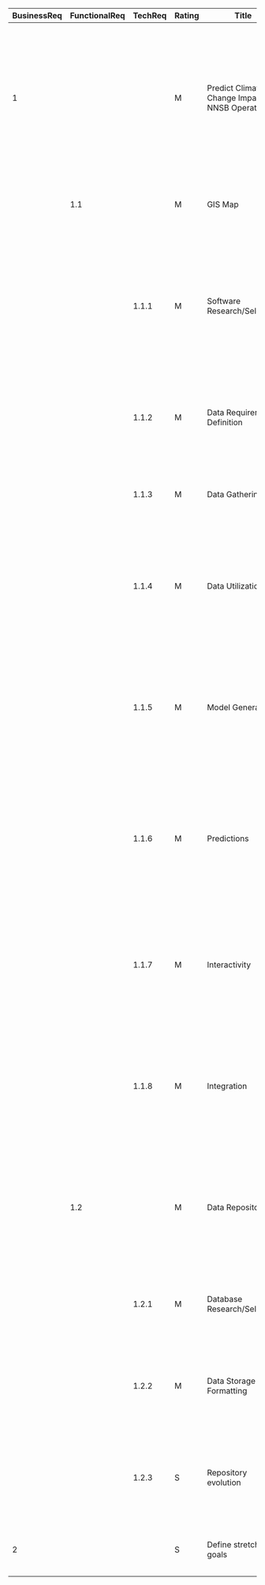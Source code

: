 | BusinessReq | FunctionalReq | TechReq | Rating | Title | Description |
| --- | --- | --- | --- | --- | --- |
| 1 |   |   | M | Predict Climate Change Impacts on NNSB Operations | NNSB wants the information to be able to understand what the potential impacts of climate change are on shipbuilding, port facilities, and infrastructure. |
|   | 1.1 |   | M | GIS Map | The main deliverable will in the form of an interactive GIS map. |
|   |   | 1.1.1 | M | Software Research/Selection | The team will research current GIS applications and make an informed decision on which environment and software will provide the best use case for our project. |
|   |   | 1.1.2 | M | Data Requirements Definition | The team will identify key data areas that have relevance to NNSB&#39;s project scope. |
|   |   | 1.1.3 | M | Data Gathering | The team will gather the appropriate data from various sources as needed. |
|   |   | 1.1.4 | M | Data Utilization | The team will utilize a static data repository (objectives defined in Functional Req 1.2) in order to drive the predictive models. |
|   |   | 1.1.5 | M | Model Generation | The team will implement dynamic predictive models that are based on the collected data. The models should support each input type in the data. |
|   |   | 1.1.6 | M | Predictions | The team will implement an input-based prediction system that utilizes the previously made models to estimate the water level given various conditions. |
|   |   | 1.1.7 | M | Interactivity | The team will implement functionality that will allow users to change information such as year prediction and various storm scenarios. |
|   |   | 1.1.8 | M | Integration | The team will implement a system to convert the water level prediction into a GIS layer that can then provide visual feedback to the user. |
|   | 1.2 |   | M | Data Repository | To accompany the main deliverable a data repository will house all relevant information used to drive the simulation. |
|   |   | 1.2.1 | M | Database Research/Selection | The team will identify suitable database software solutions for the software. |
|   |   | 1.2.2 | M | Data Storage Formatting | The team will design and develop a schema for storing all of the relevant data in an efficient manner. |
|   |   | 1.2.3 | S | Repository evolution | The team will develop input tools that allow for easy data source additions to be made to the static repository. |
| 2 |   |       | S | Define stretch goals | The team will define further stretch goals to improve the system. |
